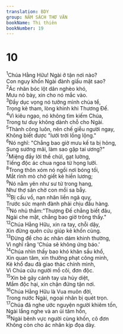 ```yaml
---
translation: BDY
group: NĂM SÁCH THƠ VĂN
bookName: Thi thiên 
bookNumber: 19
---
```


<div class="title"><h1>10</h1></div>
<span class="verse thi_10_1"><sup>1</sup>Chúa Hằng Hữu! Ngài ở tận nơi nào?<br/>Con nguy khốn Ngài đành giấu mặt sao?<br/></span>
<span class="verse thi_10_2"><sup>2</sup>Ác nhân bóc lột dân nghèo khó,<br/>Mưu nó bày, xin cho nó mắc vào.<br/></span>
<span class="verse thi_10_3"><sup>3</sup>Đầy dục vọng nó tưởng mình chúa tể,<br/>Trọng kẻ tham, lòng khinh khi Thương Đế.<br/></span>
<span class="verse thi_10_4"><sup>4</sup>Vì kiêu ngạo, nó không tìm kiếm Chúa,<br/>Trong tư duy không dành chỗ cho Ngài.<br/></span>
<span class="verse thi_10_5"><sup>5</sup>Thành công luôn, nên chế giễu người ngay,<br/>Không biết được &#34;lưới trời lồng lộng.&#34;<br/></span>
<span class="verse thi_10_6"><sup>6</sup>Nó nghĩ: &#34;Chẳng bao giờ mưu kế ta bị hỏng,<br/>Sung sướng mãi, làm sao gặp tai ương?&#34;<br/></span>
<span class="verse thi_10_7"><sup>7</sup>Miệng đầy lời thề chửi, gạt lường,<br/>Tiếng độc ác chua ngoa từ họng lưỡi.<br/></span>
<span class="verse thi_10_8"><sup>8</sup>Trong thôn xóm nó ngồi nơi bóng tối,<br/>Mắt rình mò chờ giết kẻ hiền lương;<br/></span>
<span class="verse thi_10_9"><sup>9</sup>Nó nằm yên như sư tử trong hang,<br/>Như thợ săn chờ con mồi sa bẫy.<br/></span>
<span class="verse thi_10_10"><sup>10</sup>Bị cấu vồ, nạn nhân liền ngã quỵ,<br/>Trước sức mạnh đành phải chịu đầu hàng.<br/></span>
<span class="verse thi_10_11"><sup>11</sup>Nó nhủ thầm:&#34;Thượng Đế chẳng biết đâu,<br/>Ngài che mặt, chẳng bao giờ trông thấy.&#34;<br/></span>
<span class="verse thi_10_12"><sup>12</sup>Chúa Hằng Hữu, xin ra tay, chỗi dậy,<br/>Xin đừng quên cứu giúp kẻ khốn cùng.<br/></span>
<span class="verse thi_10_13"><sup>13</sup>Đừng để cho ác nhân dám khinh thường,<br/>Vì nghĩ rằng &#39;Chúa sẽ không ứng báo.&#39;<br/></span>
<span class="verse thi_10_14"><sup>14</sup>Chúa nhìn thấy bao khó khăn sầu khổ,<br/>Xin quan tâm, xin thưởng phạt công minh,<br/>Kẻ khổ đau đã giao thác chính mình,<br/>Vì Chúa cứu người mồ côi, đơn độc.<br/></span>
<span class="verse thi_10_15"><sup>15</sup>Xin bẻ gãy cánh tay ưa hủy diệt,<br/>Mầm độc hại, xin chận đứng tận nơi.<br/></span>
<span class="verse thi_10_16"><sup>16</sup>Chúa Hằng Hữu là Vua muôn đời,<br/>Trong nước Ngài, ngoại nhân bị quét trọn.<br/></span>
<span class="verse thi_10_17"><sup>17</sup>Chúa đã nghe ước nguyện người khiêm tốn,<br/>Ngài lắng nghe và an ủi tâm hồn,<br/></span>
<span class="verse thi_10_18"><sup>18</sup>Ngài bênh vực người cùng khốn, cô đơn<br/>Không còn cho ác nhân kịp đọa dày.</span>
